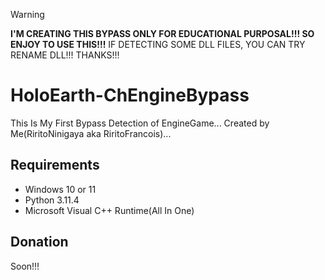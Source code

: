 > [!WARNING]
> **I'M CREATING THIS BYPASS ONLY FOR EDUCATIONAL PURPOSAL!!! SO ENJOY TO USE THIS!!!**
> IF DETECTING SOME DLL FILES, YOU CAN TRY RENAME DLL!!! THANKS!!!
# HoloEarth-ChEngineBypass
This Is My First Bypass Detection of EngineGame... Created by Me(RiritoNinigaya aka RiritoFrancois)...

## Requirements
- Windows 10 or 11
- Python 3.11.4
- Microsoft Visual C++ Runtime(All In One)
## Donation

Soon!!!

